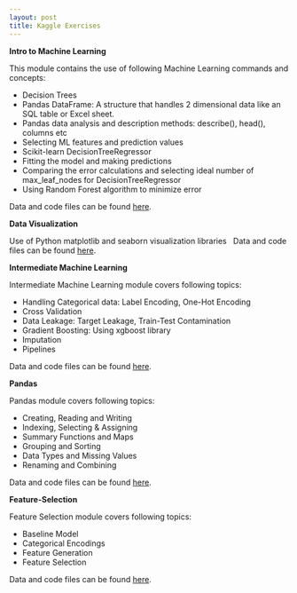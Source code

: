 ```yaml
---
layout: post
title: Kaggle Exercises
---
```


**Intro to Machine Learning**

This module contains the use of following Machine Learning commands and concepts:
- Decision Trees
- Pandas DataFrame: A structure that handles 2 dimensional data like an SQL table or Excel sheet.
- Pandas data analysis and description methods: describe(), head(), columns etc
- Selecting ML features and prediction values
- Scikit-learn DecisionTreeRegressor 
- Fitting the model and making predictions
- Comparing the error calculations and selecting ideal number of max_leaf_nodes for DecisionTreeRegressor
- Using Random Forest algorithm to minimize error

Data and code files can be found [here](https://github.com/hamuntech/Intro_to_ML).

**Data Visualization**

Use of Python matplotlib and seaborn visualization libraries
 
Data and code files can be found [here](https://github.com/hamuntech/Kaggle_Data_Viz).

**Intermediate Machine Learning**

Intermediate Machine Learning module covers following topics:
- Handling Categorical data: Label Encoding, One-Hot Encoding
- Cross Validation
- Data Leakage: Target Leakage, Train-Test Contamination
- Gradient Boosting: Using xgboost library
- Imputation
- Pipelines

Data and code files can be found [here](https://github.com/hamuntech/Intermediate_ML).

**Pandas**

Pandas module covers following topics:
- Creating, Reading and Writing
- Indexing, Selecting & Assigning
- Summary Functions and Maps
- Grouping and Sorting
- Data Types and Missing Values
- Renaming and Combining

Data and code files can be found [here](https://github.com/hamuntech/Kaggle_Pandas).

**Feature-Selection**

Feature Selection module covers following topics:
- Baseline Model
- Categorical Encodings
- Feature Generation
- Feature Selection

Data and code files can be found [here](https://github.com/hamuntech/Kaggle-Feature-Selection).

